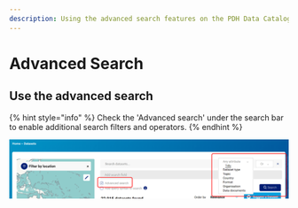 ```yaml
---
description: Using the advanced search features on the PDH Data Catalogue.
---
```


# Advanced Search

## Use the advanced search

{% hint style="info" %}
Check the 'Advanced search' under the search bar to enable additional search filters and operators.
{% endhint %}

![Enabling advanced search to access additional search filters and operators.](../../.gitbook/assets/image%20%2886%29.png)



